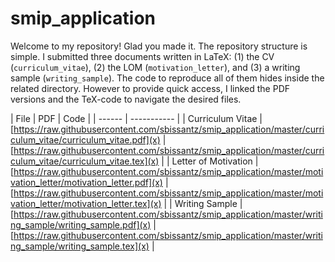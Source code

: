 # smip_application

Welcome to my repository! Glad you made it. The repository structure is simple.
I submitted three documents written in LaTeX: (1) the CV (`curriculum_vitae`),
(2) the LOM (`motivation_letter`), and (3) a writing sample (`writing_sample`).
The code to reproduce all of them hides inside the related directory. However
to provide quick access, I linked the PDF versions and the TeX-code to navigate
the desired files.

| File | PDF | Code |
| ------ | ----------- |
| Curriculum Vitae | [https://raw.githubusercontent.com/sbissantz/smip_application/master/curriculum_vitae/curriculum_vitae.pdf](x) | [https://raw.githubusercontent.com/sbissantz/smip_application/master/curriculum_vitae/curriculum_vitae.tex](x) | 
| Letter of Motivation | [https://raw.githubusercontent.com/sbissantz/smip_application/master/motivation_letter/motivation_letter.pdf](x) | [https://raw.githubusercontent.com/sbissantz/smip_application/master/motivation_letter/motivation_letter.tex](x) | 
| Writing Sample | [https://raw.githubusercontent.com/sbissantz/smip_application/master/writing_sample/writing_sample.pdf](x) | [https://raw.githubusercontent.com/sbissantz/smip_application/master/writing_sample/writing_sample.tex](x) |




